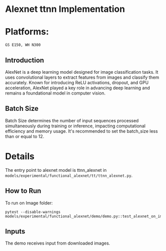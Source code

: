 # Alexnet ttnn Implementation


# Platforms:
    GS E150, WH N300


## Introduction
AlexNet is a deep learning model designed for image classification tasks. It uses convolutional layers to extract features from images and classify them accurately. Known for introducing ReLU activations, dropout, and GPU acceleration, AlexNet played a key role in advancing deep learning and remains a foundational model in computer vision.

## Batch Size
Batch Size determines the number of input sequences processed simultaneously during training or inference, impacting computational efficiency and memory usage. It's recommended to set the batch_size less than or equal to 12.

# Details
The entry point to alexnet model is ttnn_alexnet in `models/experimental/functional_alexnet/tt/ttnn_alexnet.py`.

## How to Run

To run on Image folder:
```
pytest --disable-warnings models/experimental/functional_alexnet/demo/demo.py::test_alexnet_on_imageFolder
```

## Inputs

The demo receives input from downloaded images.
